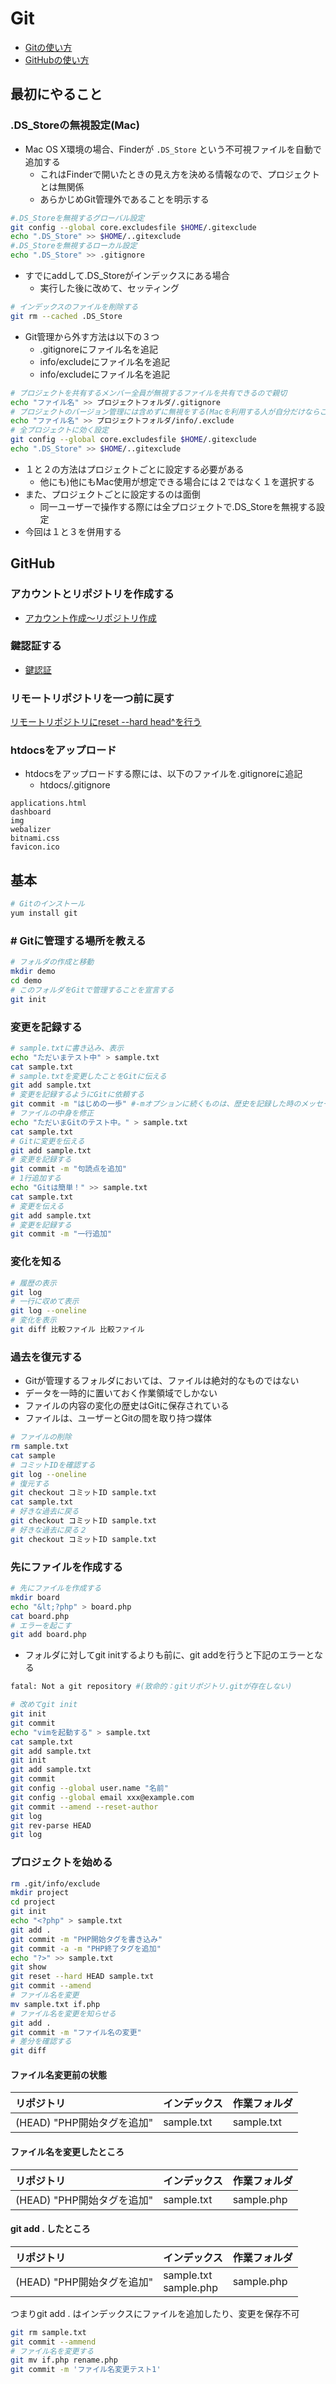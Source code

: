 # Git

* [Gitの使い方](01)
* [GitHubの使い方](02)

## 最初にやること
    
### .DS_Storeの無視設定(Mac)

* Mac OS X環境の場合、Finderが `.DS_Store` という不可視ファイルを自動で追加する
    * これはFinderで開いたときの見え方を決める情報なので、プロジェクトとは無関係
    * あらかじめGit管理外であることを明示する

```bash
#.DS_Storeを無視するグローバル設定
git config --global core.excludesfile $HOME/.gitexclude
echo ".DS_Store" >> $HOME/..gitexclude
#.DS_Storeを無視するローカル設定
echo ".DS_Store" >> .gitignore
```

* すでにaddして.DS_Storeがインデックスにある場合
    * 実行した後に改めて、セッティング

```bash
# インデックスのファイルを削除する
git rm --cached .DS_Store
```

* Git管理から外す方法は以下の３つ
    * .gitignoreにファイル名を追記
    * info/excludeにファイル名を追記
    * info/excludeにファイル名を追記
    
```bash
# プロジェクトを共有するメンバー全員が無視するファイルを共有できるので親切
echo "ファイル名" >> プロジェクトフォルダ/.gitignore    
# プロジェクトのバージョン管理には含めずに無視をする(Macを利用する人が自分だけならこれでOK。)
echo "ファイル名" >> プロジェクトフォルダ/info/.exclude
# 全プロジェクトに効く設定
git config --global core.excludesfile $HOME/.gitexclude
echo ".DS_Store" >> $HOME/..gitexclude
```

* １と２の方法はプロジェクトごとに設定する必要がある
    * 他にも)他にもMac使用が想定できる場合には２ではなく１を選択する
* また、プロジェクトごとに設定するのは面倒
    * 同一ユーザーで操作する際には全プロジェクトで.DS_Storeを無視する設定
* 今回は１と３を併用する

## GitHub

### アカウントとリポジトリを作成する

* [アカウント作成〜リポジトリ作成](http://qiita.com/kooohei/items/361da3c9dbb6e0c7946b)

### 鍵認証する

* [鍵認証](http://monsat.hatenablog.com/entry/generating-ssh-keys-for-github)

### リモートリポジトリを一つ前に戻す

[リモートリポジトリにreset --hard head^を行う](http://tmtms.hatenablog.com/entry/20101221/git)

### htdocsをアップロード

* htdocsをアップロードする際には、以下のファイルを.gitignoreに追記
    * htdocs/.gitignore

```text
applications.html
dashboard
img
webalizer
bitnami.css
favicon.ico
```

## 基本

```bash
# Gitのインストール
yum install git
```

### # Gitに管理する場所を教える

```bash
# フォルダの作成と移動
mkdir demo
cd demo
# このフォルダをGitで管理することを宣言する
git init
```

### 変更を記録する

```bash
# sample.txtに書き込み、表示
echo "ただいまテスト中" > sample.txt
cat sample.txt
# sample.txtを変更したことをGitに伝える
git add sample.txt
# 変更を記録するようにGitに依頼する 
git commit -m "はじめの一歩" #-mオプションに続くものは、歴史を記録した時のメッセージとして保存される
# ファイルの中身を修正
echo "ただいまGitのテスト中。" > sample.txt
cat sample.txt
# Gitに変更を伝える
git add sample.txt
# 変更を記録する
git commit -m "句読点を追加"
# 1行追加する
echo "Gitは簡単！" >> sample.txt
cat sample.txt
# 変更を伝える
git add sample.txt
# 変更を記録する
git commit -m "一行追加"
```

### 変化を知る

```bash
# 履歴の表示
git log
# 一行に収めて表示
git log --oneline
# 変化を表示
git diff 比較ファイル 比較ファイル
```

### 過去を復元する

* Gitが管理するフォルダにおいては、ファイルは絶対的なものではない
* データを一時的に置いておく作業領域でしかない
* ファイルの内容の変化の歴史はGitに保存されている
* ファイルは、ユーザーとGitの間を取り持つ媒体

```bash
# ファイルの削除
rm sample.txt
cat sample
# コミットIDを確認する
git log --oneline
# 復元する
git checkout コミットID sample.txt
cat sample.txt
# 好きな過去に戻る
git checkout コミットID sample.txt
# 好きな過去に戻る２
git checkout コミットID sample.txt
```

### 先にファイルを作成する

```bash
# 先にファイルを作成する
mkdir board
echo "&lt;?php" > board.php
cat board.php
# エラーを起こす
git add board.php
```

* フォルダに対してgit initするよりも前に、git addを行うと下記のエラーとなる

```bash
fatal: Not a git repository #(致命的：gitリポジトリ.gitが存在しない)
```

```bash
# 改めてgit init
git init
git commit
echo "vimを起動する" > sample.txt
cat sample.txt
git add sample.txt
git init
git add sample.txt
git commit
git config --global user.name "名前"
git config --global email xxx@example.com
git commit --amend --reset-author
git log
git rev-parse HEAD
git log
```

### プロジェクトを始める

```bash
rm .git/info/exclude
mkdir project
cd project
git init
echo "<?php" > sample.txt
git add .
git commit -m "PHP開始タグを書き込み"
git commit -a -m "PHP終了タグを追加"
echo "?>" >> sample.txt
git show
git reset --hard HEAD sample.txt
git commit --amend
# ファイル名を変更
mv sample.txt if.php
# ファイル名を変更を知らせる
git add .
git commit -m "ファイル名の変更"
# 差分を確認する
git diff
```

#### ファイル名変更前の状態

| リポジトリ | インデックス | 作業フォルダ |
|:----|:----|:----|
| (HEAD)  "PHP開始タグを追加" | sample.txt | sample.txt |

#### ファイル名を変更したところ

| リポジトリ | インデックス | 作業フォルダ |
|:----|:----|:----|
| (HEAD)  "PHP開始タグを追加" | sample.txt | sample.php |

#### git add . したところ

| リポジトリ | インデックス | 作業フォルダ |
|:----|:----|:----|
| (HEAD)  "PHP開始タグを追加" | sample.txt<br>sample.php | sample.php |

つまりgit add . はインデックスにファイルを追加したり、変更を保存不可

```bash
git rm sample.txt
git commit --ammend
# ファイル名を変更する
git mv if.php rename.php
git commit -m 'ファイル名変更テスト1'
```

